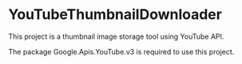 # YouTubeThumbnailDownloader

This project is a thumbnail image storage tool using YouTube API.

The package Google.Apis.YouTube.v3 is required to use this project.
